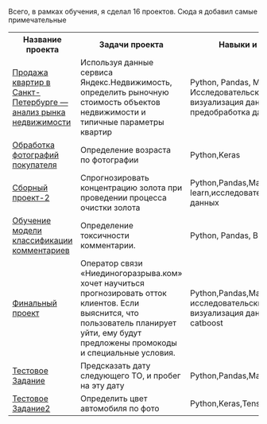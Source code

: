 Всего, в рамках обучения, я сделал 16 проектов. Сюда я добавил самые примечательные
<table>
<tr>
  <th>Название проекта</th>
  <th>Задачи проекта</th>
  <th>Навыки и инструменты</th>
</tr> 
<tr>
  <td><a href="https://github.com/AndreyDanilin/Study_projects/tree/main/Practicum1">Продажа 
квартир в Санкт-Петербурге — анализ рынка недвижимости</a></td>
  <td>Используя данные сервиса Яндекс.Недвижимость, определить рыночную стоимость объектов недвижимости и типичные параметры квартир</td>
  <td>Python, Pandas, Matplotlib, Исследовательский анализ, визуализация даннных, предобработка данных</td>
</tr>
<tr>
  <td><a href="https://github.com/AndreyDanilin/Study_projects/tree/main/Practicum-cv">Обработка 
фотографий покупателя</a></td>
  <td>Определение возраста по фотографии</td>
  <td>Python,Keras</td>
</tr>
<tr>
  <td><a href ="https://github.com/AndreyDanilin/Study_projects/tree/main/Practicum2">Сборный 
проект-2</a></td>
  <td>Спрогнозировать концентрацию золота при проведении процесса очистки золота</td>
  <td>Python,Pandas,Matplotlib,NumPy,Scikit-learn,исследовательский анализ данных</td>
</tr>
<tr>
  <td><a href="https://github.com/AndreyDanilin/Study_projects/tree/main/Practicum-nlp">Обучение модели 
классификации комментариев</a></td>
  <td>Определение токсичности комментарии.</td>
  <td>Python, Pandas, BERT, nltk, tf-idf</td>
</tr>
<tr>
  <td><a href ="https://github.com/AndreyDanilin/Study_projects/tree/main/Practicum-final">Финальный 
проект</a></td>
  <td>Оператор связи «Ниединогоразрыва.ком» хочет научиться прогнозировать отток клиентов. Если выяснится, что пользователь планирует уйти, 
ему будут предложены промокоды и специальные условия.</td>
  <td>Python,Pandas,Matplotlib,Scikit-learn, исследовательский анализ, визуализация данных, lightgbm, catboost</td>
</tr>
<tr>
  <td><a href ="https://github.com/AndreyDanilin/Study_projects/tree/main/Test_task">Тестовое Задание</a></td>
  <td>Предсказать дату следующего ТО, и пробег на эту дату</td>
  <td>Python,Pandas,Matplotlib,Scikit-learn</td>
</tr>
<tr>
  <td><a href ="https://github.com/AndreyDanilin/Study_projects/tree/main/Test_task_2">Тестовое Задание2</a></td>
  <td>Определить цвет автомобиля по фото</td>
  <td>Python,Keras,Tensorflow,matplotlib</td>
</tr>
</table>
